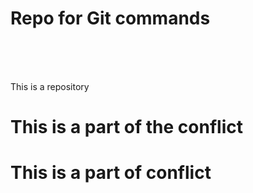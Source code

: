 # Repo for Git commands
<br><br><br>


This is a repository
# This is a part of the conflict
# This is a part of conflict
